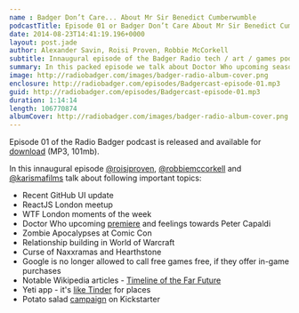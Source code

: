 ```yaml
---
name : Badger Don’t Care... About Mr Sir Benedict Cumberwumble
podcastTitle: Episode 01 or Badger Don’t Care About Mr Sir Benedict Cumberwumble
date: 2014-08-23T14:41:19.196+0000
layout: post.jade
author: Alexander Savin, Roisi Proven, Robbie McCorkell
subtitle: Innaugural episode of the Badger Radio tech / art / games podcast
summary: In this packed episode we talk about Doctor Who upcoming season premiere, Zombir Apocalypsis at Comic Con, relationship building in World of Warcraft and London WTF moments of the week
image: http://radiobadger.com/images/badger-radio-album-cover.png
enclosure: http://radiobadger.com/episodes/Badgercast-episode-01.mp3
guid: http://radiobadger.com/episodes/Badgercast-episode-01.mp3
duration: 1:14:14
length: 106770874
albumCover: http://radiobadger.com/images/badger-radio-album-cover.png
---
```


Episode 01 of the Radio Badger podcast is released and available for [download](http://radiobadger.com/episodes/Badgercast-episode-01.mp3) (MP3, 101mb).

In this innaugural episode [@roisiproven](https://twitter.com/roisiproven), [@robbiemccorkell](https://twitter.com/robbiemccorkell) and [@karismafilms](https://twitter.com/karismafilms) talk about following important topics:

* Recent GitHub UI update
* ReactJS London meetup
* WTF London moments of the week
* Doctor Who upcoming [premiere](https://www.youtube.com/watch?v=TivqZTq5u6Y) and feelings towards Peter Capaldi
* Zombie Apocalypses at Comic Con
* Relationship building in World of Warcraft
* Curse of Naxxramas and Hearthstone
* Google is no longer allowed to call free games free, if they offer in-game purchases
* Notable Wikipedia articles - [Timeline of the Far Future](http://en.wikipedia.org/wiki/Timeline_of_the_far_future)
* Yeti app - it's [like Tinder](http://techcrunch.com/2014/07/24/yeti-is-like-tinder-for-places/) for places
* Potato salad [campaign](https://www.kickstarter.com/projects/324283889/potato-salad) on Kickstarter
